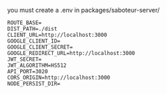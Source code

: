 you must create a .env in packages/saboteur-server/

```
ROUTE_BASE=
DIST_PATH=./dist
CLIENT_URL=http://localhost:3000
GOOGLE_CLIENT_ID=
GOOGLE_CLIENT_SECRET=
GOOGLE_REDIRECT_URL=http://localhost:3000
JWT_SECRET=
JWT_ALGORITHM=HS512
API_PORT=3020
CORS_ORIGIN=http://localhost:3000
NODE_PERSIST_DIR=
```
